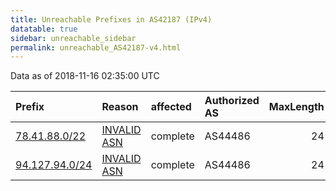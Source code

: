 ```yaml
---
title: Unreachable Prefixes in AS42187 (IPv4)
datatable: true
sidebar: unreachable_sidebar
permalink: unreachable_AS42187-v4.html
---
```


Data as of 2018-11-16 02:35:00 UTC


<div class="datatable-begin"></div>

| Prefix                                                 | Reason                                                                                                | affected   | Authorized AS   |   MaxLength | Anchor                                         |   unreachable /24s |
|:-------------------------------------------------------|:------------------------------------------------------------------------------------------------------|:-----------|:----------------|------------:|:-----------------------------------------------|-------------------:|
| [78.41.88.0/22](https://stat.ripe.net/78.41.88.0/22)   | [INVALID ASN](https://rpki-validator.ripe.net/announcement-preview?asn=AS42187&prefix=78.41.88.0/22)  | complete   | AS44486         |          24 | [RIPE](unreachable_RIPE_NCC_RPKI_Root-v4.html) |                  4 |
| [94.127.94.0/24](https://stat.ripe.net/94.127.94.0/24) | [INVALID ASN](https://rpki-validator.ripe.net/announcement-preview?asn=AS42187&prefix=94.127.94.0/24) | complete   | AS44486         |          24 | [RIPE](unreachable_RIPE_NCC_RPKI_Root-v4.html) |                  1 |

<div class="datatable-end"></div>